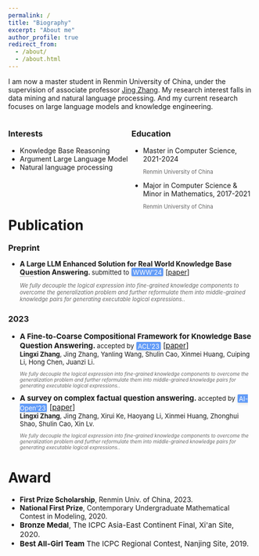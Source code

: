 ```yaml
---
permalink: /
title: "Biography"
excerpt: "About me"
author_profile: true
redirect_from: 
  - /about/
  - /about.html
---
```

I am now a master student in Renmin University of China, under the supervision of associate professor [Jing Zhang](https://xiaojingzi.github.io/). My research interest falls in data mining and natural language processing. And my current research focuses on large language models and knowledge engineering.

<div style="height:130px">
	<div style="width:50%;float:left;">
		<h3>Interests</h3>
		<ul>
			<li style="font-size:1em;">Knowledge Base Reasoning</li>
			<li style="font-size:1em;">Argument Large Language Model</li>
			<li style="font-size:1em;">Natural language processing</li>
		</ul>
	</div><div style="width:50%;float:right;">
		<h3>Education</h3>
		<ul>
			<li>
				<i class="fa-li fas fa-graduation-cap"></i>
				<div>
					<p style="font-size:1em;margin:0rem;">Master in Computer Science, 2021-2024</p>
					<p style="font-size:0.8em;color:rgba(0,0,0,.6)">Renmin University of China</p>
				</div>
			</li>
			<li>
				<i class="fa-li fas fa-graduation-cap"></i>
				<div>
					<p style="font-size:1em;margin:0rem;">Major in Computer Science &amp; Minor in Mathematics, 2017-2021</p>
					<p style="font-size:0.8em;color:rgba(0,0,0,.6)">Renmin University of China</p>
				</div>
			</li>
		</ul>
	</div>
</div>
<style>
.conference{
    color: #fff;
    background-color:rgba(48, 125, 246, 0.75);
    border-radius: 0.12rem;
    box-shadow: 0 2px 5px 0 rgba(0,0,0,0.06), 0 2px 10px 0 rgba(0,0,0,0.06);
    padding: 0.05em 0.2em;
    margin-right: 5px;
    margin-left: 5px;
    font-size:13px;
}
</style>

<br/>Publication
======
<div>
<h3 style="margin:0rem;">Preprint</h3>
<ul>
    <li>
        <p style="font-size:1em;margin:0rem;"><strong>A Large LLM Enhanced Solution for Real World Knowledge Base Question Answering. </strong><span style="font-size:13px">submitted to</span><span class="conference">WWW'24</span>[<a href="https://arxiv.org/pdf/2305.08845" target="_blank">paper</a>]</p>
        <p style="font-size:0.95px;margin:0rem;"><strong>Lingxi Zhang</strong>, Jing Zhang, Bohan Zhang,  Cuiping Li, Hong Chen.</p>
        <p style="font-size:0.8em;color:rgba(0,0,0,.6)">
          <i>We fully decouple the logical expression into fine-grained knowledge components to overcome the generalization problem and further reformulate them into middle-grained knowledge pairs for generating executable logical expressions.</i>.
          <br>
      	</p>
    </li>
</ul>
<h3>2023</h3>
<ul>
    <li>
        <p style="font-size:15px;margin:0rem;"><strong>A Fine-to-Coarse Compositional Framework for Knowledge Base Question Answering. </strong><span style="font-size:13px">accepted by</span><span class="conference">ACL'23</span>[<a href="https://arxiv.org/pdf/2305.08845" target="_blank">paper</a>]</p>
        <p style="font-size:13px;margin:0rem;"><strong>Lingxi Zhang</strong>, Jing Zhang, Yanling Wang, Shulin Cao, Xinmei Huang, Cuiping Li, Hong Chen, Juanzi Li.</p>
        <p style="font-size:10px;color:rgba(0,0,0,.6)">
          <i>We fully decouple the logical expression into fine-grained knowledge components to overcome the generalization problem and further reformulate them into middle-grained knowledge pairs for generating executable logical expressions.</i>.
          <br>
      	</p>
    </li>
    <li>
        <p style="font-size:15px;margin:0rem;"><strong>A survey on complex factual question answering. </strong><span style="font-size:13px">accepted by</span><span class="conference">AI-Open'23</span>[<a href="https://arxiv.org/pdf/2305.08845" target="_blank">paper</a>]</p>
        <p style="font-size:13px;margin:0rem;"><strong>Lingxi Zhang</strong>, Jing Zhang, Xirui Ke, Haoyang Li, Xinmei Huang, Zhonghui Shao, Shulin Cao, Xin Lv.</p>
        <p style="font-size:10px;color:rgba(0,0,0,.6)">
          <i>We fully decouple the logical expression into fine-grained knowledge components to overcome the generalization problem and further reformulate them into middle-grained knowledge pairs for generating executable logical expressions.</i>.
          <br>
      	</p>
    </li>

</ul>
</div>

Award
======
<div>
	<ul>
		<li style="font-size:1em;"><strong>First Prize Scholarship</strong>, Renmin Univ. of China, 2023.</li>
		<li style="font-size:1em;"><strong>National First Prize</strong>, Contemporary Undergraduate Mathematical Contest in Modeling, 2020.</li>
		<li style="font-size:15px;"><strong>Bronze Medal</strong>, The ICPC Asia-East Continent Final, Xi'an Site, 2020.</li>
		<li style="font-size:15px;"><strong>Best All-Girl Team</strong> The ICPC Regional Contest, Nanjing Site, 2019.</li>
	</ul>
</div>
